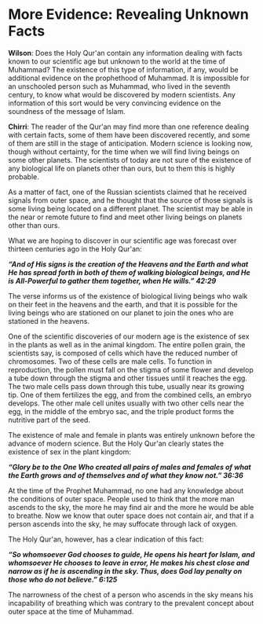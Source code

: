 More Evidence: Revealing Unknown Facts
======================================

**Wilson**: Does the Holy Qur'an contain any information dealing with
facts known to our scientific age but unknown to the world at the time
of Muhammad? The existence of this type of information, if any, would be
additional evidence on the prophethood of Muhammad. It is impossible for
an unschooled person such as Muhammad, who lived in the seventh century,
to know what would be discovered by modern scientists. Any information
of this sort would be very convincing evidence on the soundness of the
message of Islam.

**Chirri**: The reader of the Qur'an may find more than one reference
dealing with certain facts, some of them have been discovered recently,
and some of them are still in the stage of anticipation.
Modern science is looking now, though without certainty, for the time
when we will find living beings on some other planets. The scientists of
today are not sure of the existence of any biological life on planets
other than ours, but to them this is highly probable.

As a matter of fact, one of the Russian scientists claimed that he
received signals from outer space, and he thought that the source of
those signals is some living being located on a different planet. The
scientist may be able in the near or remote future to find and meet
other living beings on planets other than ours.

What we are hoping to discover in our scientific age was forecast over
thirteen centuries ago in the Holy Qur'an:

***“And of His signs is the creation of the Heavens and the Earth and
what He has spread forth in both of them of walking biological beings,
and He is All-Powerful to gather them together, when He wills.” 42:29***

The verse informs us of the existence of biological living beings who
walk on their feet in the heavens and the earth, and that it is possible
for the living beings who are stationed on our planet to join the ones
who are stationed in the heavens.

One of the scientific discoveries of our modern age is the existence of
sex in the plants as well as in the animal kingdom. The entire pollen
grain, the scientists say, is composed of cells which have the reduced
number of chromosomes. Two of these cells are male cells. To function in
reproduction, the pollen must fall on the stigma of some flower and
develop a tube down through the stigma and other tissues until it
reaches the egg. The two male cells pass down through this tube, usually
near its growing tip. One of them fertilizes the egg, and from the
combined cells, an embryo develops. The other male cell unites usually
with two other cells near the egg, in the middle of the embryo sac, and
the triple product forms the nutritive part of the seed.

The existence of male and female in plants was entirely unknown before
the advance of modern science. But the Holy Qur'an clearly states the
existence of sex in the plant kingdom:

***“Glory be to the One Who created all pairs of males and females of
what the Earth grows and of themselves and of what they know not.”
36:36***

At the time of the Prophet Muhammad, no one had any knowledge about the
conditions of outer space. People used to think that the more man
ascends to the sky, the more he may find air and the more he would be
able to breathe. Now we know that outer space does not contain air, and
that if a person ascends into the sky, he may suffocate through lack of
oxygen.

The Holy Qur'an, however, has a clear indication of this fact:

***“So whomsoever God chooses to guide, He opens his heart for Islam,
and whomsoever He chooses to leave in error, He makes his chest close
and narrow as if he is ascending in the sky. Thus, does God lay penalty
on those who do not believe.” 6:125***

The narrowness of the chest of a person who ascends in the sky means his
incapability of breathing which was contrary to the prevalent concept
about outer space at the time of Muhammad.


